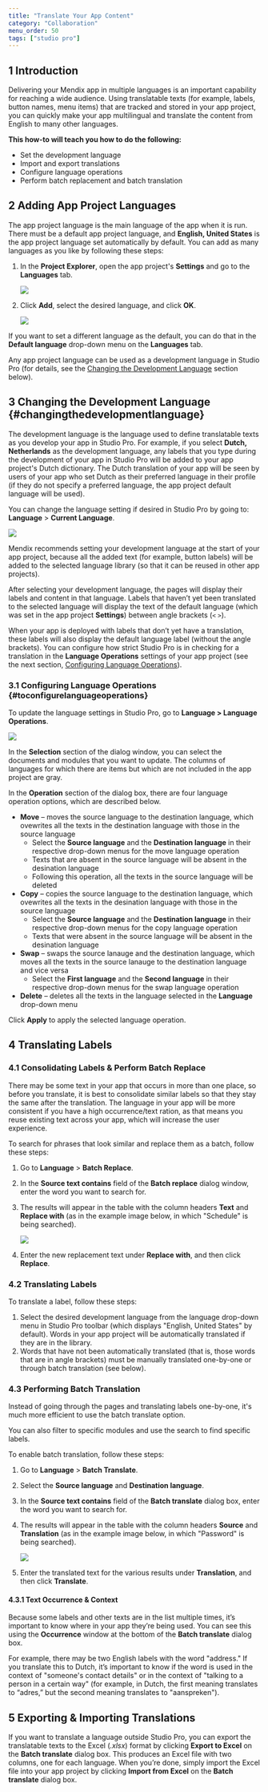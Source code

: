 ```yaml
---
title: "Translate Your App Content"
category: "Collaboration"
menu_order: 50
tags: ["studio pro"]
---
```


## 1 Introduction

Delivering your Mendix app in multiple languages is an important capability for reaching a wide audience. Using translatable texts (for example, labels, button names, menu items) that are tracked and stored in your app project, you can quickly make your app multilingual and translate the content from English to many other languages.

**This how-to will teach you how to do the following:**

* Set the development language
* Import and export translations
* Configure language operations
* Perform batch replacement and batch translation

## 2 Adding App Project Languages

The app project language is the main language of the app when it is run. There must be a default app project language, and **English, United States** is the app project language set automatically by default. You can add as many languages as you like by following these steps:

1.  In the **Project Explorer**, open the app project's **Settings** and go to the **Languages** tab.

	![](attachments/Translating+Your+App+Content/01_project_settings.png)

2. 	Click **Add**, select the desired language, and click **OK**.

	![](attachments/Translating+Your+App+Content/02_dutch.png)

If you want to set a different language as the default, you can do that in the **Default language** drop-down menu on the **Languages** tab.

Any app project language can be used as a development language in Studio Pro (for details, see the [Changing the Development Language](#changingthedevelopmentlanguage) section below).

## 3 Changing the Development Language {#changingthedevelopmentlanguage}

The development language is the language used to define translatable texts as you develop your app in Studio Pro. For example, if you select **Dutch, Netherlands** as the development language, any labels that you type during the development of your app in Studio Pro will be added to your app project's Dutch dictionary. The Dutch translation of your app will be seen by users of your app who set Dutch as their preferred language in their profile (if they do not specify a preferred language, the app project default language will be used).

You can change the language setting if desired in Studio Pro by going to: **Language** > **Current Language**.

![](attachments/Translating+Your+App+Content/04_switch_development_language.png)

Mendix recommends setting your development language at the start of your app project, because all the added text (for example, button labels) will be added to the selected language library (so that it can be reused in other app projects).

After selecting your development language, the pages will display their labels and content in that language. Labels that haven’t yet been translated to the selected language will display the text of the default language (which was set in the app project **Settings**) between angle brackets (`<` `>`).

When your app is deployed with labels that don’t yet have a translation, these labels will also display the default language label (without the angle brackets). You can configure how strict Studio Pro is in checking for a translation in the **Language Operations** settings of your app project (see the next section, [Configuring Language Operations](#toconfigurelanguageoperations)).

### 3.1 Configuring Language Operations {#toconfigurelanguageoperations}

To update the language settings in Studio Pro, go to **Language > Language Operations**.

![](attachments/Translating+Your+App+Content/language_operations.png)

In the **Selection** section of the dialog window, you can select the documents and modules that you want to update. The columns of languages for which there are items but which are not included in the app project are gray.

In the **Operation** section of the dialog box, there are four language operation options, which are described below.

* **Move** – moves the source language to the destination language, which ovewrites all the texts in the destination language with those in the source language
	* Select the **Source language** and the **Destination language** in their respective drop-down menus for the move language operation
	* Texts that are absent in the source language will be absent in the desination language
	* Following this operation, all the texts in the source language will be deleted
* **Copy** – copies the source language to the destination language, which ovewrites all the texts in the desination language with those in the source language
	* Select the **Source language** and the **Destination language** in their respective drop-down menus for the copy language operation
	* Texts that were absent in the source language will be absent in the desination language
* **Swap** – swaps the source lanauge and the destination language, which moves all the texts in the source lanauge to the destination language and vice versa
	* Select the **First language** and the **Second language** in their respective drop-down menus for the swap language operation
* **Delete** – deletes all the texts in the language selected in the **Language** drop-down menu

Click **Apply** to apply the selected language operation.

## 4 Translating Labels

### 4.1 Consolidating Labels & Perform Batch Replace

There may be some text in your app that occurs in more than one place, so before you translate, it is best to consolidate similar labels so that they stay the same after the translation. The language in your app will be more consistent if you have a high occurrence/text ration, as that means you reuse existing text across your app, which will increase the user experience.

To search for phrases that look similar and replace them as a batch, follow these steps:

1. Go to **Language** > **Batch Replace**.
2. In the **Source text contains** field of the **Batch replace** dialog window, enter the word you want to search for.
3.  The results will appear in the table with the column headers **Text** and **Replace with** (as in the example image below, in which "Schedule" is being searched).

	![](attachments/Translating+Your+App+Content/08_batch_replace_2.png)

4. Enter the new replacement text under **Replace with**, and then click **Replace**.

### 4.2 Translating Labels

To translate a label, follow these steps:

1. Select the desired development language from the language drop-down menu in Studio Pro toolbar (which displays "English, United States" by default). Words in your app project will be automatically translated if they are in the library.
2. Words that have not been automatically translated (that is, those words that are in angle brackets) must be manually translated one-by-one or through batch translation (see below).

### 4.3 Performing Batch Translation

Instead of going through the pages and translating labels one-by-one, it's much more efficient to use the batch translate option.

You can also filter to specific modules and use the search to find specific labels.

To enable batch translation, follow these steps:

1. Go to **Language** > **Batch Translate**.
2. Select the **Source language** and **Destination language**.
3. In the **Source text contains** field of the **Batch translate** dialog box, enter the word you want to search for.
4.  The results will appear in the table with the column headers **Source** and **Translation** (as in the example image below, in which "Password" is being searched).

	![](attachments/Translating+Your+App+Content/11_filter_module.png)

5. Enter the translated text for the various results under **Translation**, and then click **Translate**.

#### 4.3.1 Text Occurrence & Context

Because some labels and other texts are in the list multiple times, it’s important to know where in your app they’re being used. You can see this using the **Occurrence** window at the bottom of the **Batch translate** dialog box.

For example, there may be two English labels with the word "address." If you translate this to Dutch, it’s important to know if the word is used in the context of "someone's contact details" or in the context of "talking to a person in a certain way" (for example, in Dutch, the first meaning translates to “adres,” but the second meaning translates to "aanspreken").

## 5 Exporting & Importing Translations

If you want to translate a language outside Studio Pro, you can export the translatable texts to the Excel (*.xlsx*) format by clicking **Export to Excel** on the **Batch translate** dialog box. This produces an Excel file with two columns, one for each language. When you’re done, simply import the Excel file into your app project by clicking **Import from Excel** on the **Batch translate** dialog box.
